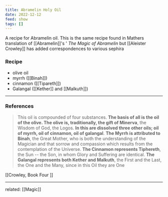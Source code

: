 ```yaml
---
title: Abramelin Holy Oil
date: 2022-12-12
feed: show
tags: []
---
```

A recipe for Abramelin oil. This is the same recipe found in Mathers translation of  [[Abramelin]]'s ' *The Magic of Abramelin* but [[Aleister Crowley]] has added correspondences to various  sephira 

### Recipe
- olive oil
- myrrh ([[Binah]])
- cinnamon ([[Tipareth]])
- Galangal ([[Kether]] and [[Malkuth]])

___
### References

> This oil is compounded of four substances. **The basis of all is the oil of the olive. The olive is, traditionally, the gift of Minerva**, the Wisdom of God, the Logos. **In this are dissolved three other oils; oil of myrrh, oil of cinnamon, oil of galangal**. **The Myrrh is attributed to Binah**, the Great Mother, who is both the understanding of the Magician and that sorrow and compassion which results from the contemplation of the Universe. **The Cinnamon represents Tiphereth**, the Sun -- the Son, in whom Glory and Suffering are identical. **The Galangal represents both Kether and Malkuth**, the First and the Last, the One and the Many, since in this Oil they are One
>

[[Crowley, Book Four ]]

--- 
related: [[Magic]]